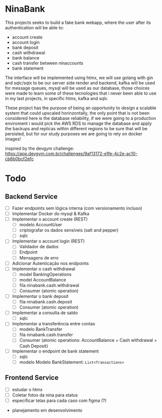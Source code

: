 # NinaBank

This projects seeks to build a fake bank webapp, where the user after its authentication will be able to:
- account create
- account login
- bank deposit
- cash withdrawal
- bank balance
- cash transfer between ninaccounts
- bank statement

The interface will be implemented using htmx, we will use golang with gin and sqlc/sqlx to be our server side render and backend, kafka will be used for message queues, mysql will be used as our database, those choices were made to learn some of these tecnologies that i never been able to use in my last projects, in specific htmx, kafka and sqlc


These project has the purpose of being an opportunity to design a scalable system that could upscaled horinzontally, the only point that is not been considered here is the database reliability, if we were going to a production enviroment i would pick the AWS RDS to manage the database and apply the backups and replicas within different regions to be sure that will be persisted, but for our study purposes we are going to rely on docker images!

inspired by the devgym challenge: https://app.devgym.com.br/challenges/9af13172-e1fe-4c2e-ac10-cb6b0bcf2efc


# Todo

## Backend Service
- [ ] Fazer endpoints sem lógica interna (com versionamento incluso)
- [ ] Implementar Docker do mysql & Kafka
- [ ] Implementar o account create (REST)
    - [ ] modelo AccountUser
    - [ ] criptografar os dados sensíveis (salt and pepper)
    - [ ] sqlc
- [ ] Implementar o account login (REST)
    - [ ] Validador de dados
    - [ ] Endpoint
    - [ ] Mensagens de erro
- [ ] Adicionar Autenticação nos endpoints
- [ ] Implementar o cash withdrawal
    - [ ] model BankingOperations
    - [ ] model AccountBalance
    - [ ] fila ninabank.cash.withdrawal
    - [ ] Consumer (atomic operation)
- [ ] Implementar o bank deposit
    - [ ] fila ninabank.cash.deposit
    - [ ] Consumer (atomic operation)
- [ ] Implementar a consulta de saldo
    - [ ] sqlc
- [ ] Implementar a transferência entre contas
    - [ ] modelo BankTransfer
    - [ ] fila ninabank.cash.transfer
    - [ ] Consumer (atomic operations: AccountBalance + Cash withdrawal + Cash Deposit)
- [ ] Implementar o endpoint de bank statement
    - [ ] sqlc
    - [ ] modelo Modelo BankStatement: `List<Transactions>`

## Frontend Service
- [ ] estudar o htmx
- [ ] Coletar fotos da nina para status
- [ ] especificar telas para cada caso com figma (?)

* planejamento em desenvolvimento